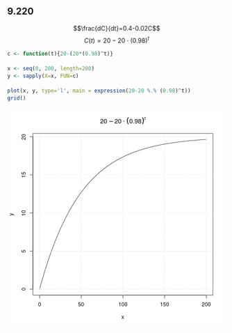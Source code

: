 ## 9.220
$$\frac{dC}{dt}=0.4-0.02C$$
$$C(t)=20-20 \cdot (0.98)^t$$

```r
c <- function(t){20-(20*(0.98)^t)}

x <- seq(0, 200, length=200)
y <- sapply(X=x, FUN=c)

plot(x, y, type='l', main = expression(20-20 %.% (0.98)^t))
grid()
```

![plot of chunk unnamed-chunk-1](figure/unnamed-chunk-1-1.png)
